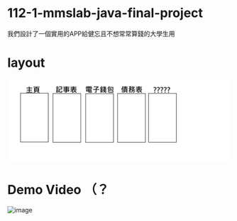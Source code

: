 # 112-1-mmslab-java-final-project
我們設計了一個實用的APP給健忘且不想常常算錢的大學生用

# layout
![layout.png](https://github.com/s098031/112-1-mmslab-java-final-project/blob/main/layout.png)




# Demo Video （？
![image](https://github.com/s098031/112-1-mmslab-java-final-project/assets/68554490/46aff49b-e8eb-4df4-bc7b-28e4a20c114b)

